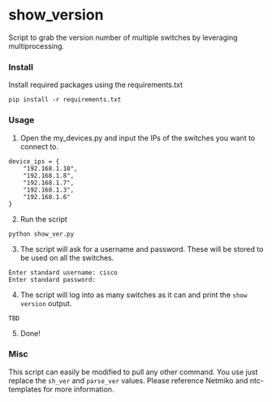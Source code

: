 # show_version
Script to grab the version number of multiple switches by leveraging multiprocessing.

### Install
Install required packages using the requirements.txt
```
pip install -r requirements.txt
```

### Usage
1. Open the my_devices.py and input the IPs of the switches you want to connect to.
```
device_ips = {
    "192.168.1.10",
    "192.168.1.8",
    "192.168.1.7",
    "192.168.1.3",
    "192.168.1.6"
}
```
2. Run the script
```
python show_ver.py
```
3. The script will ask for a username and password. These will be stored to be used on all the switches.
```
Enter standard username: cisco
Enter standard password: 
```
4. The script will log into as many switches as it can and print the `show version` output.
```
TBD
```
5. Done!

### Misc
This script can easily be modified to pull any other command. You use just replace the `sh_ver` and `parse_ver` values. Please reference Netmiko and ntc-templates for more information.

